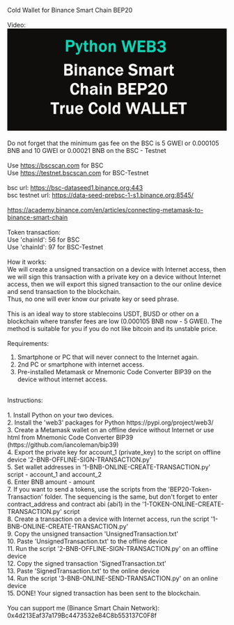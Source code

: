 Cold Wallet for Binance Smart Chain BEP20<br/>
<br/>
Video:<br/>
[![Python WEB3 Binance Smart Chain BEP20 - True Cold Wallet - How to send a BNB](https://github.com/Crusader93/BEP20-Cold-Wallet-Transactions/blob/master/1.jpg)](https://www.youtube.com/watch?v=P1CTAX8fb2E)<br/>
<br/>
Do not forget that the minimum gas fee on the BSC is 5 GWEI or 0.000105 BNB and 10 GWEI or 0.00021 BNB on the BSC - Testnet<br/>
<br/>
Use https://bscscan.com for BSC<br/>
Use https://testnet.bscscan.com for BSC-Testnet<br/>
<br/>
bsc url: https://bsc-dataseed1.binance.org:443<br/>
bsc testnet url: https://data-seed-prebsc-1-s1.binance.org:8545/<br/>
<br/>
https://academy.binance.com/en/articles/connecting-metamask-to-binance-smart-chain<br/>
<br/>
Token transaction:<br/>
Use 'chainId': 56 for BSC<br/>
Use 'chainId': 97 for BSC-Testnet<br/>
<br/>
How it works:<br/>
We will create a unsigned transaction on a device with Internet access, then we will sign this transaction with a private key on a device without Internet access, then we will export this signed transaction to the our online device and send transaction to the blockchain.<br/>
Thus, no one will ever know our private key or seed phrase.<br/>
<br/>
This is an ideal way to store stablecoins USDT, BUSD or other on a blockchain where transfer fees are low (0.000105 BNB now - 5 GWEI). The method is suitable for you if you do not like bitcoin and its unstable price.<br/>
<br/>
Requirements:<br/>
1. Smartphone or PC that will never connect to the Internet again.<br/>
2. 2nd PC or smartphone with internet access.<br/>
3. Pre-installed Metamask or Mnemonic Code Converter BIP39 on the device without internet access.<br/>
<br/>
Instructions:<br/>
<br/>
1. Install Python on your two devices.<br/>
2. Install the 'web3' packages for Python https://pypi.org/project/web3/<br/>
3. Create a Metamask wallet on an offline device without Internet or use html from Mnemonic Code Converter BIP39 (https://github.com/iancoleman/bip39)<br/>
4. Export the private key for account_1 (private_key) to the script on offline device '2-BNB-OFFLINE-SIGN-TRANSACTION.py'<br/>
5. Set wallet addresses in '1-BNB-ONLINE-CREATE-TRANSACTION.py' script - account_1 and account_2<br/>
6. Enter BNB amount - amount<br/>
7. If you want to send a tokens, use the scripts from the 'BEP20-Token-Transaction' folder. The sequencing is the same, but don't forget to enter contract_address and contract abi (abi1) in the '1-TOKEN-ONLINE-CREATE-TRANSACTION.py' script<br/>
8. Create a transaction on a device with Internet access, run the script '1-BNB-ONLINE-CREATE-TRANSACTION.py'<br/>
9. Copy the unsigned transaction 'UnsignedTransaction.txt'<br/>
10. Paste 'UnsignedTransaction.txt' to the offline device<br/>
11. Run the script '2-BNB-OFFLINE-SIGN-TRANSACTION.py' on an offline device<br/>
12. Copy the signed transaction 'SignedTransaction.txt'<br/>
13. Paste 'SignedTransaction.txt' to the online device<br/>
14. Run the script '3-BNB-ONLINE-SEND-TRANSACTION.py' on an online device<br/>
15. DONE! Your signed transaction has been sent to the blockchain.<br/>
<br/>
You can support me (Binance Smart Chain Network): 0x4d213Eaf37a179Bc4473532e84C8b553137C0F8f

